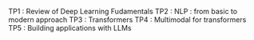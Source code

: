 TP1 : Review of Deep Learning Fudamentals
TP2 : NLP : from basic to modern approach
TP3 : Transformers
TP4 : Multimodal for transformers
TP5 : Building applications with LLMs
